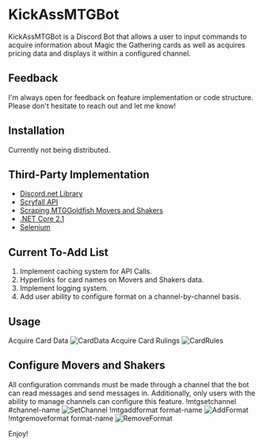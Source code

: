 # KickAssMTGBot

KickAssMTGBot is a Discord Bot that allows a user to input commands to acquire information about Magic the Gathering cards as well as acquires pricing data and displays it within a configured channel.

## Feedback
I'm always open for feedback on feature implementation or code structure. Please don't hesitate to reach out and let me know! 

## Installation

Currently not being distributed.

## Third-Party Implementation
- [Discord.net Library](https://discord.foxbot.me/docs/)
- [Scryfall API](https://scryfall.com/)
- [Scraping MTGGoldfish Movers and Shakers](https://www.mtggoldfish.com/movers/paper/modern)
- [.NET Core 2.1](https://dotnet.microsoft.com/download/dotnet-core/2.1)
- [Selenium](https://selenium.dev/)

## Current To-Add List
1. Implement caching system for API Calls. 
1. Hyperlinks for card names on Movers and Shakers data.
1. Implement logging system. 
1. Add user ability to configure format on a channel-by-channel basis.



## Usage

Acquire Card Data
![CardData](https://i.imgur.com/6QlgFZT.png)
Acquire Card Rulings
![CardRules](https://i.imgur.com/X1i1rYy.png)

## Configure Movers and Shakers
All configuration commands must be made through a channel that the bot can read messages and send messages in. 
Additionally, only users with the ability to manage channels can configure this feature.
!mtgsetchannel #channel-name
![SetChannel](https://i.imgur.com/fzwWReO.png)
!mtgaddformat format-name
![AddFormat](https://i.imgur.com/MDtyrSL.png)
!mtgremoveformat format-name
![RemoveFormat](https://i.imgur.com/EBckIPD.png)

Enjoy!
